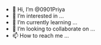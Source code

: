 - 👋 Hi, I’m @0901Priya
- 👀 I’m interested in ...
- 🌱 I’m currently learning ...
- 💞️ I’m looking to collaborate on ...
- 📫 How to reach me ...

<!---
0901Priya/0901Priya is a ✨ special ✨ repository because its `README.md` (this file) appears on your GitHub profile.
You can click the Preview link to take a look at your changes.
--->
